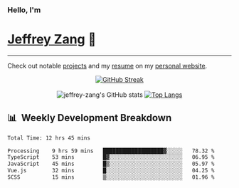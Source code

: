 
### Hello, I'm 
# [Jeffrey Zang](https://www.linkedin.com/in/jeffreyzang/) 🦀

---

Check out notable [projects](https://jeffz.dev/projects) and my [resume](https://jeffz.dev/resume) on my [personal website](https://jeffz.dev/).

<div align = 'center'>

[![GitHub Streak](https://github-readme-streak-stats.herokuapp.com/?user=jeffrey-zang&theme=tokyonight)](https://git.io/streak-stats)
<br></br>
![jeffrey-zang's GitHub stats](https://github-readme-stats.vercel.app/api?username=jeffrey-zang&show_icons=true&theme=tokyonight&hide_rank=true&hide=stars) 
[![Top Langs](https://github-readme-stats.vercel.app/api/top-langs/?username=jeffrey-zang&hide=ShaderLab,HLSL&layout=compact&theme=tokyonight)](https://github.com/anuraghazra/github-readme-stats)

</div>

## 📊 &nbsp;Weekly Development Breakdown
<!--START_SECTION:waka-->

```txt
Total Time: 12 hrs 45 mins

Processing    9 hrs 59 mins   ███████████████████▓░░░░░   78.32 %
TypeScript    53 mins         █▓░░░░░░░░░░░░░░░░░░░░░░░   06.95 %
JavaScript    45 mins         █▒░░░░░░░░░░░░░░░░░░░░░░░   05.97 %
Vue.js        32 mins         █░░░░░░░░░░░░░░░░░░░░░░░░   04.25 %
SCSS          15 mins         ▒░░░░░░░░░░░░░░░░░░░░░░░░   01.96 %
```

<!--END_SECTION:waka-->

